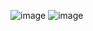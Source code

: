 ![image](https://github.com/user-attachments/assets/db94bbe9-4a29-45f4-91bb-abf7a9b8127d)
![image](https://github.com/user-attachments/assets/eec458fe-c1ec-470f-8a96-67d195553ffb)
